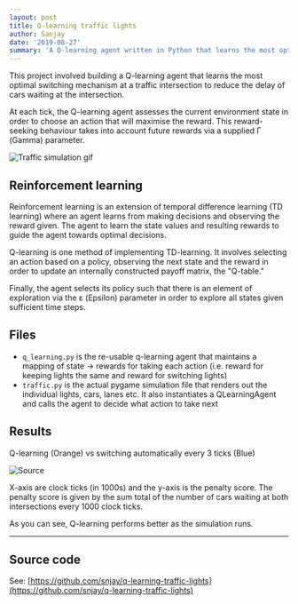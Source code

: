 ```yaml
---
layout: post
title: Q-learning traffic lights
author: Sanjay
date: '2019-08-27'
summary: 'A Q-learning agent written in Python that learns the most optimal switching mechanism at a traffic intersection to reduce the delay of cars waiting at the intersection.'
---
```


This project involved building a Q-learning agent that learns the most optimal switching mechanism at a traffic intersection to reduce the delay of cars waiting at the intersection.

At each tick, the Q-learning agent assesses the current environment state in order to choose an action that will maximise the reward. This reward-seeking behaviour takes into account future rewards via a supplied Γ (Gamma) parameter.

![Traffic simulation gif](/traffic_simulator.gif)

## Reinforcement learning

Reinforcement learning is an extension of temporal difference learning (TD learning) where an agent learns from making decisions and observing the reward given. The agent to learn the state values and resulting rewards to guide the agent towards optimal decisions.

Q-learning is one method of implementing TD-learning. It involves selecting an action based on a policy, observing the next state and the reward in order to update an internally constructed payoff matrix, the "Q-table."

Finally, the agent selects its policy such that there is an element of exploration via the ε (Epsilon) parameter in order to explore all states given sufficient time steps.

## Files

- `q_learning.py` is the re-usable q-learning agent that maintains a mapping of state -> rewards for taking each action (i.e. reward for keeping lights the same and reward for switching lights)
- `traffic.py` is the actual pygame simulation file that renders out the individual lights, cars, lanes etc. It also instantiates a QLearningAgent and calls the agent to decide what action to take next

## Results

Q-learning (Orange) vs switching automatically every 3 ticks (Blue)

![Source](/q-learning-results.png)

X-axis are clock ticks (in 1000s) and the y-axis is the penalty score. The penalty score is given by the sum total of the number of cars waiting at both intersections every 1000 clock ticks.

As you can see, Q-learning performs better as the simulation runs.

---

## Source code

See: [https://github.com/snjay/q-learning-traffic-lights](https://github.com/snjay/q-learning-traffic-lights)
